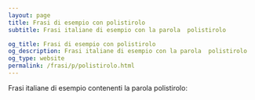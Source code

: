 ```yaml
---
layout: page
title: Frasi di esempio con polistirolo 
subtitle: Frasi italiane di esempio con la parola  polistirolo

og_title: Frasi di esempio con polistirolo 
og_description: Frasi italiane di esempio con la parola  polistirolo
og_type: website
permalink: /frasi/p/polistirolo.html
---
```


Frasi italiane di esempio contenenti la parola polistirolo:


